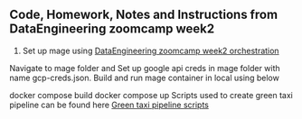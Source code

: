 ## Code, Homework, Notes and Instructions from DataEngineering zoomcamp week2

<ol>
<li>Set up mage using <a href="https://github.com/DataTalksClub/data-engineering-zoomcamp/tree/main/02-workflow-orchestration#221----intro-to-orchestration">DataEngineering zoomcamp week2 orchestration</a>
</ol>

Navigate to mage folder and Set up google api creds in mage folder with name gcp-creds.json. Build and run mage container in local using below

docker compose build 
docker compose up
Scripts used to create green taxi pipeline can be found here 
<a href="https://github.com/amohan601/dataengineering-zoomcamp2024/tree/main/week_2_workflow_orchestration/mage_scripts">Green taxi pipeline scripts</a>
